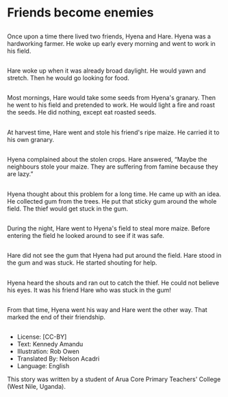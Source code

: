 # Friends become enemies

##
Once upon a time there lived
two friends, Hyena and Hare.
Hyena was a hardworking
farmer. He woke up early every
morning and went to work in his
field.

##
Hare woke up when it was
already broad daylight. He
would yawn and stretch. Then
he would go looking for food.

##
Most mornings, Hare would take
some seeds from Hyena's
granary. Then he went to his
field and pretended to work. He
would light a fire and roast the
seeds. He did nothing, except
eat roasted seeds.

##
At harvest time, Hare went and
stole his friend's ripe maize. He
carried it to his own granary.

##
Hyena complained about the
stolen crops. Hare answered,
“Maybe the neighbours stole
your maize. They are suffering
from famine because they are
lazy.”

##
Hyena thought about this
problem for a long time. He
came up with an idea.
He collected gum from the
trees. He put that sticky gum
around the whole field. The
thief would get stuck in the
gum.

##
During the night, Hare went to
Hyena's field to steal more
maize. Before entering the field
he looked around to see if it
was safe.

##
Hare did not see the gum that
Hyena had put around the field.
Hare stood in the gum and was
stuck. He started shouting for
help.

##
Hyena heard the shouts and ran
out to catch the thief.
He could not believe his eyes. It
was his friend Hare who was
stuck in the gum!

##
From that time, Hyena went his way and Hare went the
other way.
That marked the end of their friendship.

##
* License: [CC-BY]
* Text: Kennedy Amandu
* Illustration: Rob Owen
* Translated By: Nelson Acadri
* Language: English

This story was written by a student
of Arua Core Primary Teachers'
College (West Nile, Uganda).

